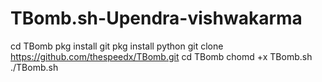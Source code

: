 # TBomb.sh-Upendra-vishwakarma
cd TBomb
pkg install git 
pkg install python
git clone https://github.com/thespeedx/TBomb.git
cd TBomb
chomd +x TBomb.sh
./TBomb.sh
